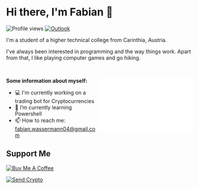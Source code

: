 # Hi there, I'm Fabian 👋

![Profile views](https://gpvc.arturio.dev/FabianWassermann)
[![Outlook](https://img.shields.io/badge/-Outlook-0078D4?style=flat&logo=Microsoft-Outlook&logoColor=white)](mailto:fabian.wassermann04@gmail.com)


I'm a student of a higher technical college from Carinthia, Austria.

I've always been interested in programming and the way things work. Apart from that, I like playing computer games and go hiking.

&nbsp;

<img align="right" width="50%" src="https://raw.githubusercontent.com/FabianWassermann/github-stats/master/generated/overview.svg" />

**Some information about myself:**

- 💻 I'm currently working on a trading bot for Cryptocurrencies
- 🌱 I’m currently learning Powershell
- 📫 How to reach me: fabian.wassermann04@gmail.com

## Support Me

<a href="https://www.buymeacoffee.com/F4Bz3" target="_blank"><img src="https://raw.githubusercontent.com/GitHub-Leon/FabianWassermann/master/.resources/support-buy-coffee.png" alt="Buy Me A Coffee" height="41" width="174"></a>

[![Send Crypto](https://img.shields.io/badge/send%20crypto-thanks!-blueviolet)](https://github.com/FabianWassermann/FabianWassermann/blob/main/Crypto-Addesses.md)

